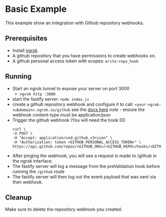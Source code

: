 # Basic Example

This example show an integration with Github repository webhooks.

## Prerequisites

- Install [ngrok](https://ngrok.com/)
- A github repository that you have permissions to create webhooks on.
- A github personal access token with scopes: `write:repo_hook`

## Running

- Start an ngrok tunnel to expose your server on port 3000
  - `ngrok http :3000`
- start the fastify server: `node index.js`
- create a github repository webhook and configure it to call:
  `<your-ngrok-subdomain>.ngrok.io/github`
  see the [docs here](https://docs.github.com/en/developers/webhooks-and-events/webhooks/creating-webhooks#setting-up-a-webhook)
  *note* - ensure the webhook content-type must be application/json
- Trigger the github webhook (You will need the hook ID)
  ```
  curl \
  -X POST \
  -H "Accept: application/vnd.github.v3+json" \
  -H "Authorization: token <GITHUB_PERSONAL_ACCESS_TOKEN>" \
  https://api.github.com/repos/<GITHUB_ORG>/<GITHUB_REPO>/hooks/<GITHUB_HOOK_ID>/pings
  ```
- After pinging the webhook, you will see a request is made to /github in the
  ngrok interface.
- The fastify server will log a message from the preValidation hook before
  running the `/github` route
- The fastify server will then log out the event payload that was sent via then
  webhook.

## Cleanup

Make sure to delete the repository webhook you created.
